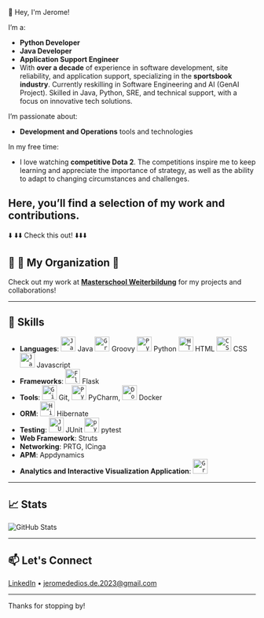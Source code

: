👋 Hey, I'm Jerome!

I’m a:
- **Python Developer**
- **Java Developer**
- **Application Support Engineer**
- With **over a decade** of experience in software development, site reliability, and application support, specializing in the **sportsbook industry**. Currently reskilling in Software Engineering and AI (GenAI Project). Skilled in Java, Python, SRE, and technical support, with a focus on innovative tech solutions. 

I’m passionate about:
- **Development and Operations** tools and technologies

In my free time:
- I love watching **competitive Dota 2**. The competitions inspire me to keep learning and appreciate the importance of strategy, as well as the ability to adapt to changing circumstances and challenges.

Here, you’ll find a selection of my work and contributions.
---

⬇️ ⬇️⬇️ Check this out! ⬇️⬇️⬇️

## 🚀 📂 My Organization 🚀
Check out my work at [**Masterschool Weiterbildung**](https://github.com/masterschool-weiterbildung) for my projects and collaborations!

---

## 🚀 Skills

- **Languages**:
<code><img width="30" src="https://user-images.githubusercontent.com/25181517/117201156-9a724800-adec-11eb-9a9d-3cd0f67da4bc.png" alt="Java" title="Java"/></code> Java
<code><img width="30" src="https://user-images.githubusercontent.com/25181517/183892787-bca94a0e-ffcb-4eeb-8137-e0fc4e446c25.png" alt="Groovy" title="Groovy"/></code> Groovy
<code><img width="30" src="https://user-images.githubusercontent.com/25181517/183423507-c056a6f9-1ba8-4312-a350-19bcbc5a8697.png" alt="Python" title="Python"/></code> Python
<code><img width="30" src="https://user-images.githubusercontent.com/25181517/192158954-f88b5814-d510-4564-b285-dff7d6400dad.png" alt="HTML" title="HTML"/></code> HTML
<code><img width="30" src="https://user-images.githubusercontent.com/25181517/183898674-75a4a1b1-f960-4ea9-abcb-637170a00a75.png" alt="CSS" title="CSS"/></code> CSS
<code><img width="30" src="https://user-images.githubusercontent.com/25181517/117447155-6a868a00-af3d-11eb-9cfe-245df15c9f3f.png" alt="JavaScript" title="JavaScript"/></code> Javascript
- **Frameworks**: <code><img width="30" src="https://img.icons8.com/nolan/96/flask.png" alt="Flask " title="Flask "/></code> Flask 
- **Tools**: <code><img width="30" src="https://img.icons8.com/color/48/git.png" alt="Git" title="Git"/></code> Git, <code><img width="30" src="https://img.icons8.com/color/48/pycharm--v1.png" alt="PyCharm" title="PyCharm"/></code> PyCharm, <code><img width="30" src="https://img.icons8.com/color/48/docker.png" alt="Docker" title="Docker"/></code> Docker 
- **ORM**: <code><img width="30" src="https://hibernate.org/images/hibernate-logo.svg" alt="Hibernate " title="Hibernate "/></code> Hibernate
- **Testing**:
<code><img width="30" src="https://user-images.githubusercontent.com/25181517/117533873-484d4480-afef-11eb-9fad-67c8605e3592.png" alt="JUnit" title="JUnit"/></code> JUnit
<code><img width="30" src="https://user-images.githubusercontent.com/25181517/184117132-9e89a93b-65fb-47c3-91e7-7d0f99e7c066.png" alt="pytest" title="pytest"/></code> pytest
- **Web Framework**: Struts
- **Networking**: PRTG, ICinga
- **APM**: Appdynamics
- **Analytics and Interactive Visualization Application**:
<code><img width="30" src="https://user-images.githubusercontent.com/25181517/182534075-4962068b-4407-46c2-ac67-ddcb86af30cc.png" alt="Grafana" title="Grafana"/></code>

---

## 📈 Stats

![GitHub Stats](https://github-readme-stats.vercel.app/api?username=jdedios-de&show_icons=true&hide=issues&hide_border=true&theme=default)

---

## 📫 Let's Connect

[LinkedIn](https://www.linkedin.com/in/jeromededios/) • jeromededios.de.2023@gmail.com

---

Thanks for stopping by!
